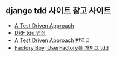 ## django tdd 사이트 참고 사이트

- [A Test Driven Approach](https://www.digitalocean.com/community/tutorials/build-a-rest-api-with-django-a-test-driven-approach-part-1)
- [DRF tdd 영상](https://www.youtube.com/watch?v=B38aDwUpcFc)
- [A Test Driven Approach 번역글](https://kimdoky.github.io/django/2018/08/21/drf-tda-1/)
- [Factory Boy, UserFactory를 가지고 tdd](https://hyun-am-coding.tistory.com/m/entry/DRF-%ED%85%8C%EC%8A%A4%ED%8A%B8%EC%BD%94%EB%93%9C-%EA%B0%9C%EB%B0%9C-%EB%8F%84%EC%A0%84%EA%B8%B0)

<br>